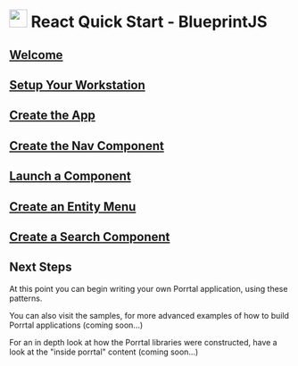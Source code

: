 # <img src="../../../../apps/n/porrtal-io-app/public/assets/react.svg" width="32" /> React Quick Start - BlueprintJS

## [Welcome](./welcome/welcome.md)

## [Setup Your Workstation](./setup-your-workstation/setup-your-workstation.md)

## [Create the App](./create-the-app/create-the-app.md)

## [Create the Nav Component](./create-the-nav-component/create-the-nav-component.md)

## [Launch a Component](./launch-a-component/launch-a-component.md)

## [Create an Entity Menu](./create-an-entity-menu/create-an-entity-menu.md)

## [Create a Search Component](./create-a-search-component/)

## Next Steps

At this point you can begin writing your own Porrtal application, using these patterns.

You can also visit the samples, for more advanced examples of how to build Porrtal applications (coming soon...)

For an in depth look at how the Porrtal libraries were constructed, have a look at the "inside porrtal" content (coming soon...)
